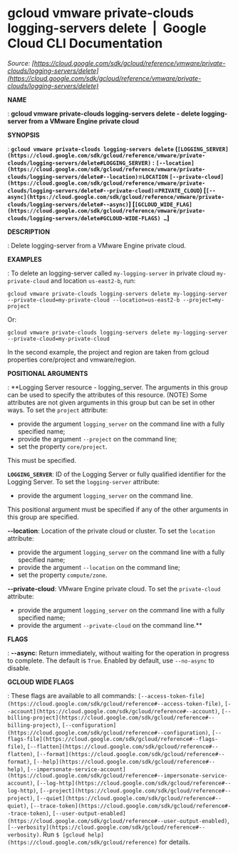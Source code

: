 # gcloud vmware private-clouds logging-servers delete  |  Google Cloud CLI Documentation

*Source: [https://cloud.google.com/sdk/gcloud/reference/vmware/private-clouds/logging-servers/delete](https://cloud.google.com/sdk/gcloud/reference/vmware/private-clouds/logging-servers/delete)*

**NAME**

: **gcloud vmware private-clouds logging-servers delete - delete logging-server from a VMware Engine private cloud**

**SYNOPSIS**

: **`gcloud vmware private-clouds logging-servers delete` (`[LOGGING_SERVER](https://cloud.google.com/sdk/gcloud/reference/vmware/private-clouds/logging-servers/delete#LOGGING_SERVER)` : `[--location](https://cloud.google.com/sdk/gcloud/reference/vmware/private-clouds/logging-servers/delete#--location)`=`LOCATION` `[--private-cloud](https://cloud.google.com/sdk/gcloud/reference/vmware/private-clouds/logging-servers/delete#--private-cloud)`=`PRIVATE_CLOUD`) [`[--async](https://cloud.google.com/sdk/gcloud/reference/vmware/private-clouds/logging-servers/delete#--async)`] [`[GCLOUD_WIDE_FLAG](https://cloud.google.com/sdk/gcloud/reference/vmware/private-clouds/logging-servers/delete#GCLOUD-WIDE-FLAGS) …`]**

**DESCRIPTION**

: Delete logging-server from a VMware Engine private cloud.

**EXAMPLES**

: To delete an logging-server called `my-logging-server` in private
cloud `my-private-cloud` and location `us-east2-b`, run:

```
gcloud vmware private-clouds logging-servers delete my-logging-server --private-cloud=my-private-cloud --location=us-east2-b --project=my-project
```

Or:

```
gcloud vmware private-clouds logging-servers delete my-logging-server --private-cloud=my-private-cloud
```

In the second example, the project and region are taken from gcloud properties
core/project and vmware/region.

**POSITIONAL ARGUMENTS**

: **Logging Server resource - logging_server. The arguments in this group can be
used to specify the attributes of this resource. (NOTE) Some attributes are not
given arguments in this group but can be set in other ways.
To set the `project` attribute:

- provide the argument `logging_server` on the command line with a
fully specified name;
- provide the argument `--project` on the command line;
- set the property `core/project`.

This must be specified.

**`LOGGING_SERVER`**:
ID of the Logging Server or fully qualified identifier for the Logging Server.
To set the `logging-server` attribute:

- provide the argument `logging_server` on the command line.

This positional argument must be specified if any of the other arguments in this
group are specified.

**--location**:
Location of the private cloud or cluster.
To set the `location` attribute:

- provide the argument `logging_server` on the command line with a
fully specified name;
- provide the argument `--location` on the command line;
- set the property `compute/zone`.

**--private-cloud**:
VMware Engine private cloud.
To set the `private-cloud` attribute:

- provide the argument `logging_server` on the command line with a
fully specified name;
- provide the argument `--private-cloud` on the command line.**

**FLAGS**

: **--async**:
Return immediately, without waiting for the operation in progress to complete.
The default is `True`. Enabled by default, use
`--no-async` to disable.

**GCLOUD WIDE FLAGS**

: These flags are available to all commands: `[--access-token-file](https://cloud.google.com/sdk/gcloud/reference#--access-token-file)`,
`[--account](https://cloud.google.com/sdk/gcloud/reference#--account)`, `[--billing-project](https://cloud.google.com/sdk/gcloud/reference#--billing-project)`,
`[--configuration](https://cloud.google.com/sdk/gcloud/reference#--configuration)`,
`[--flags-file](https://cloud.google.com/sdk/gcloud/reference#--flags-file)`,
`[--flatten](https://cloud.google.com/sdk/gcloud/reference#--flatten)`, `[--format](https://cloud.google.com/sdk/gcloud/reference#--format)`, `[--help](https://cloud.google.com/sdk/gcloud/reference#--help)`, `[--impersonate-service-account](https://cloud.google.com/sdk/gcloud/reference#--impersonate-service-account)`,
`[--log-http](https://cloud.google.com/sdk/gcloud/reference#--log-http)`,
`[--project](https://cloud.google.com/sdk/gcloud/reference#--project)`, `[--quiet](https://cloud.google.com/sdk/gcloud/reference#--quiet)`, `[--trace-token](https://cloud.google.com/sdk/gcloud/reference#--trace-token)`, `[--user-output-enabled](https://cloud.google.com/sdk/gcloud/reference#--user-output-enabled)`,
`[--verbosity](https://cloud.google.com/sdk/gcloud/reference#--verbosity)`.
Run `$ [gcloud help](https://cloud.google.com/sdk/gcloud/reference)` for details.